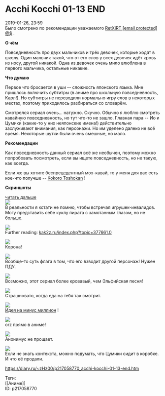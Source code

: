 Acchi Kocchi 01-13 END
=======================

   
 2019-01-26, 23:59   
  Было смотрено по рекомендации уважаемого  [RetXiRT  [email protected]  @$](http://Hellspawn.diary.ru "Горчичник")  .   
   
  **О чём**    
   
 Повседневность про двух мальчиков и трёх девочек, которые ходят в школу. Один мальчик такой, что от его слов у всех девочек идёт кровь из носу, другой никакой. Одна из девочек очень мило влюблена в первого мальчика, остальные никакие.   
   
  **Что думаю**    
   
 Первое что бросается в уши -- сложность японского языка. Мне пришлось включить субтитры (в аниме про школьную повседневность, Карл!). Но субтитры не переводили нормально игру слов в некоторых местах, поэтому приходилось разбираться со словарём.   
   
 Смотрелся сериал очень... натужно. Скучно. Обычно я люблю смотреть кавайную повседневность, но тут что-то не зашло. Главная пара -- Ио и Цумики (какие-то у них неяпонские имена!) действительно заслуживают внимания, как персонажи. Но им уделено далеко не всё время. Некоторые шутки были очень смешные, но мало.   
   
  **Рекомендации**    
   
 Как повседневность данный сериал всё же необычен, поэтому можно попробовать посмотреть, если вы ищете повседневность, но не такую, как всегда.   
   
 Если же вы хотите беспрецедентный моэ-кавай, то у меня для вас есть кое-что получше --  [Kokoro Toshokan](http://www.world-art.ru/animation/animation.php?id=244)  !   
   
  **Скриншоты**    
   
  [читать дальше](https://zHz00.diary.ru/p217058770.htm?index=1#linkmore217058770m1)       
  [![](https://i.imgur.com/uKeElNpl.jpg)](https://i.imgur.com/uKeElNp.jpg)    
 В реальности я кстати не помню, чтобы встречал игрушек-инвалидов. Могу представить себе куклу пирата с замотанным глазом, но не больше.   
   
  [![](https://i.imgur.com/CR94xYal.jpg)](https://i.imgur.com/CR94xYa.jpg)    
 Further reading:  [kak2z.ru/index.php?topic=377661.0](https://kak2z.ru/index.php?topic=377661.0)    
   
  [![](https://i.imgur.com/99HlAHAl.jpg)](https://i.imgur.com/99HlAHA.jpg)    
 Корона!   
   
  [![](https://i.imgur.com/YqiZBdVl.jpg)](https://i.imgur.com/YqiZBdV.jpg)    
 Вообще-то суть флага в том, что его взводит другой персонаж! Нужен ПДУ.   
   
  [![](https://i.imgur.com/4ZsYbwjl.jpg)](https://i.imgur.com/4ZsYbwj.jpg)    
 Возможно, этот сериал более кровавый, чем Эльфийская песня!   
   
  [![](https://i.imgur.com/ibCN0wyl.jpg)](https://i.imgur.com/ibCN0wy.jpg)    
 Страшновато, когда еда на тебя так смотрит.   
   
  [![](https://i.imgur.com/leChGJAl.jpg)](https://i.imgur.com/leChGJA.jpg)    
  [Идея на минус миллион](https://www.artlebedev.ru/kovodstvo/sections/161/)  !   
   
  [![](https://i.imgur.com/FNPAwiTl.jpg)](https://i.imgur.com/FNPAwiT.jpg)    
 orz прямо в аниме!   
   
  [![](https://i.imgur.com/vIDDMB0l.jpg)](https://i.imgur.com/vIDDMB0.jpg)    
 Анонимус не прощает.   
   
  [![](https://i.imgur.com/lMUyLptl.jpg)](https://i.imgur.com/lMUyLpt.jpg)    
 Если не знать контекста, можно подумать, что Цумики сидит в коробке. И что её продали.   
      
    
 <https://diary.ru/~zHz00/p217058770_acchi-kocchi-01-13-end.htm>   
   
 Теги:   
 [[Аниме]]   
 ID: p217058770